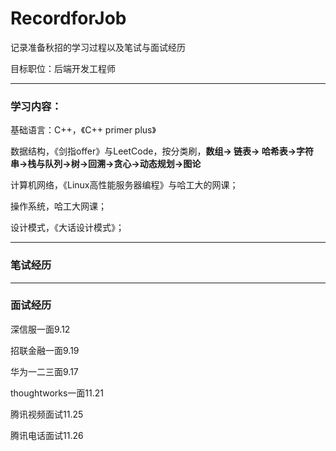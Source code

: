 # RecordforJob

记录准备秋招的学习过程以及笔试与面试经历

目标职位：后端开发工程师

---

### 学习内容：

基础语言：C++，《C++ primer plus》

数据结构，《剑指offer》与LeetCode，按分类刷，**数组-> 链表-> 哈希表->字符串->栈与队列->树->回溯->贪心->动态规划->图论**

计算机网络，《Linux高性能服务器编程》与哈工大的网课；

操作系统，哈工大网课；

设计模式，《大话设计模式》；

---

### 笔试经历

---

### 面试经历

深信服一面9.12

招联金融一面9.19

华为一二三面9.17

thoughtworks一面11.21

腾讯视频面试11.25

腾讯电话面试11.26



